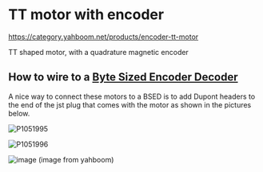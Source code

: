 # TT motor with encoder

https://category.yahboom.net/products/encoder-tt-motor

TT shaped motor, with a quadrature magnetic encoder

## How to wire to a [Byte Sized Encoder Decoder](https://github.com/rcmgames/bsed)

A nice way to connect these motors to a BSED is to add Dupont headers to the end of the jst plug that comes with the motor as shown in the pictures below.

![P1051995](https://github.com/RCMgames/useful-code/assets/59814881/5ad5237b-c2c6-4510-9355-730007e9928e)

![P1051996](https://github.com/RCMgames/useful-code/assets/59814881/6726ee0b-1a64-474e-988f-2ad953d920e2)

![image](https://github.com/RCMgames/useful-code/assets/59814881/9df4a5a2-2592-49a7-84e7-88554ad6a871) (image from yahboom)
